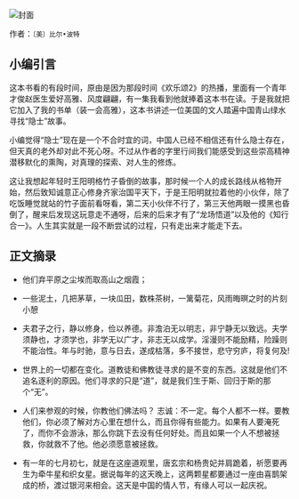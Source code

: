 ![封面](http://oo5edb6t9.bkt.clouddn.com/15276848383800.jpg)

作者：`〔美〕比尔•波特`

## 小编引言

这本书看的有段时间，原由是因为那段时间《欢乐颂2》的热播，里面有一个青年才俊赵医生爱好高雅、风度翩翩，有一集我看到他就捧着这本书在读。于是我就把它加入了我的书单（装一会高雅），这本书讲述一位美国的文人踏遍中国青山绿水寻找“隐士”故事。

小编觉得“隐士”现在是一个不合时宜的词，中国人已经不相信还有什么隐士存在，但天真的老外却对此不死心呀。不过从作者的字里行间我们能感受到这些崇高精神潜移默化的熏陶，对真理的探索、对人生的修炼。

这让我想起年轻时王阳明格竹子昏倒的故事，那时候一个人的成长路线从格物开始，然后致知诚意正心修身齐家治国平天下，于是王阳明就拉着他的小伙伴，除了吃饭睡觉就站的竹子面前看呀看，第二天小伙伴不行了，第三天他两眼一摸黑也昏倒了，醒来后发现这玩意走不通呀，后来的后来才有了“龙场悟道”以及他的《知行合一》。人生其实就是一段不断尝试的过程，只有走出来才能走下去。

## 正文摘录

- 他们弃平原之尘埃而取高山之烟霞；

- 一些泥土，几把茅草，一块瓜田，数株茶树，一篱菊花，风雨晦暝之时的片刻小憩

- 夫君子之行，静以修身，俭以养德。非澹泊无以明志，非宁静无以致远。夫学须静也，才须学也，非学无以广才，非志无以成学。淫漫则不能励精，险躁则不能治性。年与时驰，意与日去，遂成枯落，多不接世，悲守穷庐，将复何及!

- 世界上的一切都在变化。道教徒和佛教徒寻求的是不变的东西。这就是他们不追名逐利的原因。他们寻求的只是“道”，就是我们生于斯、回归于斯的那个“无”。

- 人们来参观的时候，你教他们佛法吗？ 志诚：不一定。每个人都不一样。要教他们，你必须了解对方心里在想什么，而且你得有些能力。如果有人要淹死了，而你不会游泳，那么你跳下去没有任何好处。而且如果一个人不想被拯救，你就救不了他。他必须愿意被拯救。

- 有一年的七月初七，就是在这座道观里，唐玄宗和杨贵妃并肩跪着，祈愿要再生为牵牛星和织女星。据说每年的这天晚上，这两颗星都要通过一座由喜鹊架成的桥，渡过银河来相会。这天是中国的情人节，有缘人可以一起庆祝。

